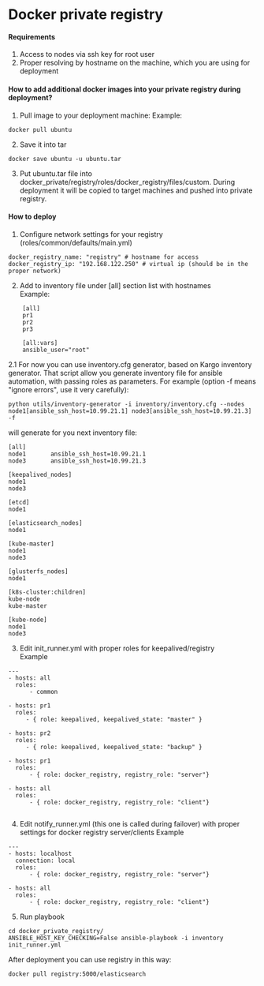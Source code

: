 # Docker private registry
#### Requirements
1. Access to nodes via ssh key for root user
2. Proper resolving by hostname on the machine, which you are using for deployment


#### How to add additional docker images into your private registry during deployment?

1. Pull image to your deployment machine:
Example:
```
docker pull ubuntu
```
2. Save it into tar
```
docker save ubuntu -u ubuntu.tar
```
3. Put ubuntu.tar file into docker_private/registry/roles/docker_registry/files/custom. During deployment it will be copied to target machines and pushed into private registry.

#### How to deploy
1. Configure network settings for your registry (roles/common/defaults/main.yml)
```
docker_registry_name: "registry" # hostname for access 
docker_registry_ip: "192.168.122.250" # virtual ip (should be in the proper network)
```
2. Add to inventory file under [all] section list with hostnames  
Example:
```
    [all]
    pr1
    pr2
    pr3

    [all:vars]
    ansible_user="root"
```
2.1 For now you can use inventory.cfg generator, based on Kargo inventory generator. That script allow you generate inventory file for ansible automation, with passing roles as parameters. For example (option -f means "ignore errors", use it very carefully):
```
python utils/inventory-generator -i inventory/inventory.cfg --nodes node1[ansible_ssh_host=10.99.21.1] node3[ansible_ssh_host=10.99.21.3] -f
```
will generate for you next inventory file:
```
[all]
node1		ansible_ssh_host=10.99.21.1
node3		ansible_ssh_host=10.99.21.3

[keepalived_nodes]
node1		
node3		

[etcd]
node1		

[elasticsearch_nodes]
node1		

[kube-master]
node1		
node3		

[glusterfs_nodes]
node1		

[k8s-cluster:children]
kube-node		
kube-master		

[kube-node]
node1		
node3
```

3. Edit init_runner.yml with proper roles for keepalived/registry  
Example
```
---
- hosts: all
  roles:
      - common

- hosts: pr1
  roles:
     - { role: keepalived, keepalived_state: "master" }

- hosts: pr2
  roles:
     - { role: keepalived, keepalived_state: "backup" }

- hosts: pr1
  roles:
      - { role: docker_registry, registry_role: "server"}

- hosts: all
  roles:
      - { role: docker_registry, registry_role: "client"}


```
4. Edit notify_runner.yml (this one is called during failover) with proper settings for docker registry server/clients
Example
```
---
- hosts: localhost
  connection: local
  roles:
      - { role: docker_registry, registry_role: "server"}

- hosts: all
  roles:
      - { role: docker_registry, registry_role: "client"}
```

5. Run playbook
```
cd docker_private_registry/
ANSIBLE_HOST_KEY_CHECKING=False ansible-playbook -i inventory init_runner.yml
```

After deployment you can use registry in this way:
```
docker pull registry:5000/elasticsearch
```